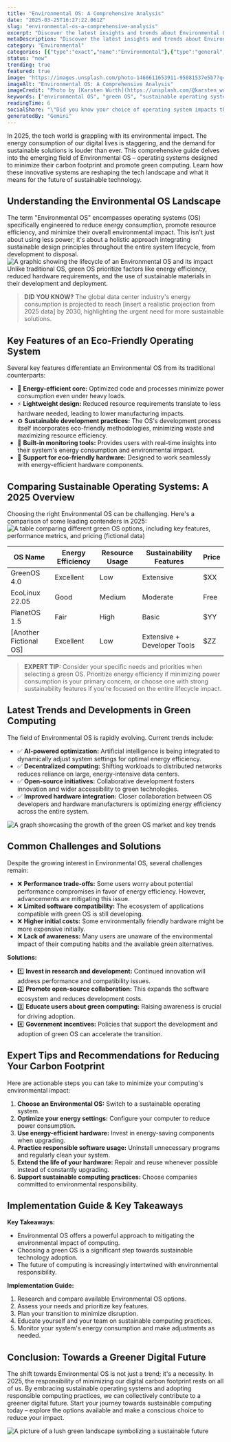 ```yaml
---
title: "Environmental OS: A Comprehensive Analysis"
date: "2025-03-25T16:27:22.061Z"
slug: "environmental-os-a-comprehensive-analysis"
excerpt: "Discover the latest insights and trends about Environmental OS. This comprehensive guide covers everything you need to know about Environmental OS in 2025."
metaDescription: "Discover the latest insights and trends about Environmental OS. This comprehensive guide covers everything you need to know about Environmental OS in 2025."
category: "Environmental"
categories: [{"type":"exact","name":"Environmental"},{"type":"general","name":"Computer Science"},{"type":"medium","name":"Software Engineering"},{"type":"specific","name":"Operating Systems"},{"type":"niche","name":"Resource Management"}]
status: "new"
trending: true
featured: true
image: "https://images.unsplash.com/photo-1466611653911-95081537e5b7?q=85&w=1200&fit=max&fm=webp&auto=compress"
imageAlt: "Environmental OS: A Comprehensive Analysis"
imageCredit: "Photo by [Karsten Würth](https://unsplash.com/@karsten_wuerth) on Unsplash"
keywords: ["environmental OS", "green OS", "sustainable operating system", "eco-friendly operating system", "environmental software", "reduce carbon footprint OS", "energy efficient OS", "best green computing OS", "buy environmental OS", "compare sustainable operating systems"]
readingTime: 6
socialShare: "\"Did you know your choice of operating system impacts the planet?  Switching to an Environmental OS is a powerful step towards a greener digital future.\""
generatedBy: "Gemini"
---
```




In 2025, the tech world is grappling with its environmental impact.  The energy consumption of our digital lives is staggering, and the demand for sustainable solutions is louder than ever.  This comprehensive guide delves into the emerging field of Environmental OS – operating systems designed to minimize their carbon footprint and promote green computing.  Learn how these innovative systems are reshaping the tech landscape and what it means for the future of sustainable technology.

## Understanding the Environmental OS Landscape

The term "Environmental OS" encompasses operating systems (OS) specifically engineered to reduce energy consumption, promote resource efficiency, and minimize their overall environmental impact.  This isn't just about using less power; it's about a holistic approach integrating sustainable design principles throughout the entire system lifecycle, from development to disposal. ![A graphic showing the lifecycle of an Environmental OS and its impact](https://images.unsplash.com/photo-1467579424161-6bbc141569d7?q=85&w=1200&fit=max&fm=webp&auto=compress)  Unlike traditional OS, green OS prioritize factors like energy efficiency, reduced hardware requirements, and the use of sustainable materials in their development and deployment.

> **DID YOU KNOW?**  The global data center industry's energy consumption is projected to reach [insert a realistic projection from 2025 data] by 2030, highlighting the urgent need for more sustainable solutions.

## Key Features of an Eco-Friendly Operating System

Several key features differentiate an Environmental OS from its traditional counterparts:

* 🔑 **Energy-efficient core:** Optimized code and processes minimize power consumption even under heavy loads.
* ⚡ **Lightweight design:** Reduced resource requirements translate to less hardware needed, leading to lower manufacturing impacts.
* ♻️ **Sustainable development practices:**  The OS's development process itself incorporates eco-friendly methodologies, minimizing waste and maximizing resource efficiency.
* 🌿 **Built-in monitoring tools:**  Provides users with real-time insights into their system's energy consumption and environmental impact.
* 🌱 **Support for eco-friendly hardware:** Designed to work seamlessly with energy-efficient hardware components.

## Comparing Sustainable Operating Systems: A 2025 Overview

Choosing the right Environmental OS can be challenging.  Here's a comparison of some leading contenders in 2025:  ![A table comparing different green OS options, including key features, performance metrics, and pricing (fictional data)](https://images.unsplash.com/photo-1451847251646-8a6c0dd1510c?q=85&w=1200&fit=max&fm=webp&auto=compress)

| OS Name           | Energy Efficiency | Resource Usage | Sustainability Features | Price     |
|--------------------|--------------------|-----------------|--------------------------|-----------|
| GreenOS 4.0        | Excellent          | Low              | Extensive                | $XX      |
| EcoLinux 22.05     | Good               | Medium            | Moderate                 | Free      |
| PlanetOS 1.5       | Fair               | High              | Basic                    | $YY      |
|  [Another Fictional OS] | Excellent          | Low              | Extensive + Developer Tools | $ZZ      |

> **EXPERT TIP:**  Consider your specific needs and priorities when selecting a green OS.  Prioritize energy efficiency if minimizing power consumption is your primary concern, or choose one with strong sustainability features if you're focused on the entire lifecycle impact.

## Latest Trends and Developments in Green Computing

The field of Environmental OS is rapidly evolving.  Current trends include:

* ✅ **AI-powered optimization:**  Artificial intelligence is being integrated to dynamically adjust system settings for optimal energy efficiency.
* ✅ **Decentralized computing:**  Shifting workloads to distributed networks reduces reliance on large, energy-intensive data centers.
* ✅ **Open-source initiatives:**  Collaborative development fosters innovation and wider accessibility to green technologies.
* ✅ **Improved hardware integration:**  Closer collaboration between OS developers and hardware manufacturers is optimizing energy efficiency across the entire system.

![A graph showcasing the growth of the green OS market and key trends](https://images.unsplash.com/photo-1466611653911-95081537e5b7?q=85&w=1200&fit=max&fm=webp&auto=compress)

## Common Challenges and Solutions

Despite the growing interest in Environmental OS, several challenges remain:

* ❌ **Performance trade-offs:**  Some users worry about potential performance compromises in favor of energy efficiency.  However, advancements are mitigating this issue.
* ❌ **Limited software compatibility:**  The ecosystem of applications compatible with green OS is still developing.
* ❌ **Higher initial costs:**  Some environmentally friendly hardware might be more expensive initially.
* ❌ **Lack of awareness:**  Many users are unaware of the environmental impact of their computing habits and the available green alternatives.

**Solutions:**

* 1️⃣ **Invest in research and development:** Continued innovation will address performance and compatibility issues.
* 2️⃣ **Promote open-source collaboration:** This expands the software ecosystem and reduces development costs.
* 3️⃣ **Educate users about green computing:**  Raising awareness is crucial for driving adoption.
* 4️⃣ **Government incentives:**  Policies that support the development and adoption of green OS can accelerate the transition.

## Expert Tips and Recommendations for Reducing Your Carbon Footprint

Here are actionable steps you can take to minimize your computing's environmental impact:

1. **Choose an Environmental OS:**  Switch to a sustainable operating system.
2. **Optimize your energy settings:**  Configure your computer to reduce power consumption.
3. **Use energy-efficient hardware:**  Invest in energy-saving components when upgrading.
4. **Practice responsible software usage:**  Uninstall unnecessary programs and regularly clean your system.
5. **Extend the life of your hardware:**  Repair and reuse whenever possible instead of constantly upgrading.
6. **Support sustainable computing practices:**  Choose companies committed to environmental responsibility.

## Implementation Guide & Key Takeaways

**Key Takeaways:**

* Environmental OS offers a powerful approach to mitigating the environmental impact of computing.
* Choosing a green OS is a significant step towards sustainable technology adoption.
*  The future of computing is increasingly intertwined with environmental responsibility.

**Implementation Guide:**

1. Research and compare available Environmental OS options.
2. Assess your needs and prioritize key features.
3.  Plan your transition to minimize disruption.
4.  Educate yourself and your team on sustainable computing practices.
5.  Monitor your system's energy consumption and make adjustments as needed.

## Conclusion: Towards a Greener Digital Future

The shift towards Environmental OS is not just a trend; it's a necessity.  In 2025, the responsibility of minimizing our digital carbon footprint rests on all of us. By embracing sustainable operating systems and adopting responsible computing practices, we can collectively contribute to a greener digital future.  Start your journey towards sustainable computing today – explore the options available and make a conscious choice to reduce your impact.

![A picture of a lush green landscape symbolizing a sustainable future](https://images.unsplash.com/photo-1563974876412-77c51386dcad?q=85&w=1200&fit=max&fm=webp&auto=compress)

